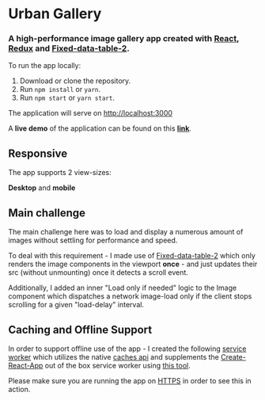 # Urban Gallery
### A high-performance image gallery app created with [React](https://github.com/facebookincubator/create-react-app), [Redux](https://redux.js.org/) and [Fixed-data-table-2](https://github.com/schrodinger/fixed-data-table-2).

To run the app locally:

1. Download or clone the repository.
2. Run `npm install` or `yarn`.
3. Run `npm start` or `yarn start`. 

The application will serve on  [http://localhost:3000](http://localhost:3000)

A **live demo** of the application can be found on this [**link**](https://snobbish-eye.surge.sh/).

## Responsive

The app supports 2 view-sizes: 

**Desktop** and **mobile**

## Main challenge

The main challenge here was to load and display a numerous amount of images without settling for performance and speed.

To deal with this requirement - I made use of [Fixed-data-table-2](https://github.com/schrodinger/fixed-data-table-2) which only renders the image components in the viewport **once** - and just updates their src (without unmounting) once it detects a scroll event.

Additionally, I added an inner "Load only if needed" logic to the Image component which dispatches a network image-load only if the client stops scrolling for a given "load-delay" interval.

## Caching and Offline Support ##

In order to support offline use of the app - I created the following [service worker](https://github.com/itaydafna/urban-gallery/blob/master/src/services/fetch-cached-requests-service-worker.js) which utilizes the native [caches api](https://developer.mozilla.org/en-US/docs/Web/API/CacheStorage) and supplements the [Create-React-App](https://github.com/facebookincubator/create-react-app) out of the box service worker using [this tool](https://github.com/bbhlondon/cra-append-sw).

 Please make sure you are running the app on [HTTPS](https://snobbish-eye.surge.sh/) in order to see this in action.



